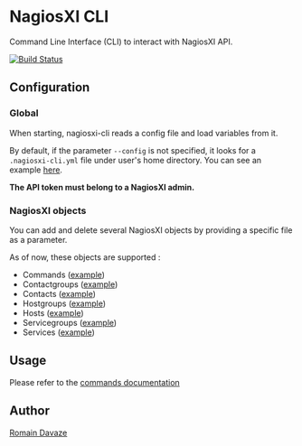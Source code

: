# NagiosXI CLI

Command Line Interface (CLI) to interact with NagiosXI API.

[![Build Status](https://travis-ci.com/romainDavaze/nagiosxi-cli.svg?branch=master)](https://travis-ci.com/romainDavaze/nagiosxi-cli)

## Configuration

### Global

When starting, nagiosxi-cli reads a config file and load variables from it.

By default, if the parameter `--config` is not specified, it looks for a `.nagiosxi-cli.yml` file under user's home directory.
You can see an example [here](examples/nagiosxi-cli.yml).

**The API token must belong to a NagiosXI admin.**


### NagiosXI objects

You can add and delete several NagiosXI objects by providing a specific file as a parameter.

As of now, these objects are supported :
- Commands ([example](examples/commands.yml))
- Contactgroups ([example](examples/contactgroups.yml))
- Contacts ([example](examples/contacts.yml))
- Hostgroups ([example](examples/hostgroups.yml))
- Hosts ([example](examples/hosts.yml))
- Servicegroups ([example](examples/servicegroups.yml))
- Services ([example](examples/services.yml))



## Usage

Please refer to the [commands documentation](docs/nagiosxi-cli.md)


## Author

<a href="https://romaindavaze.github.io/">Romain Davaze</a>